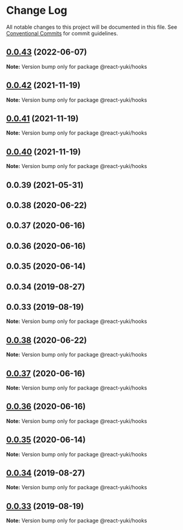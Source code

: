# Change Log

All notable changes to this project will be documented in this file.
See [Conventional Commits](https://conventionalcommits.org) for commit guidelines.

## [0.0.43](https://github.com/kidjp85/react-yuki/compare/@react-yuki/hooks@0.0.42...@react-yuki/hooks@0.0.43) (2022-06-07)

**Note:** Version bump only for package @react-yuki/hooks





## [0.0.42](https://github.com/kidjp85/react-yuki/compare/@react-yuki/hooks@0.0.41...@react-yuki/hooks@0.0.42) (2021-11-19)

**Note:** Version bump only for package @react-yuki/hooks





## [0.0.41](https://github.com/kidjp85/react-yuki/compare/@react-yuki/hooks@0.0.40...@react-yuki/hooks@0.0.41) (2021-11-19)

**Note:** Version bump only for package @react-yuki/hooks





## [0.0.40](https://github.com/kidjp85/react-yuki/compare/@react-yuki/hooks@0.0.39...@react-yuki/hooks@0.0.40) (2021-11-19)

**Note:** Version bump only for package @react-yuki/hooks





## 0.0.39 (2021-05-31)



## 0.0.38 (2020-06-22)



## 0.0.37 (2020-06-16)



## 0.0.36 (2020-06-16)



## 0.0.35 (2020-06-14)



## 0.0.34 (2019-08-27)



## 0.0.33 (2019-08-19)

**Note:** Version bump only for package @react-yuki/hooks





## [0.0.38](https://github.com/kidjp85/react-yuki/compare/v0.0.37...v0.0.38) (2020-06-22)

**Note:** Version bump only for package @react-yuki/hooks





## [0.0.37](https://github.com/kidjp85/react-yuki/compare/v0.0.36...v0.0.37) (2020-06-16)

**Note:** Version bump only for package @react-yuki/hooks





## [0.0.36](https://github.com/kidjp85/react-yuki/compare/v0.0.35...v0.0.36) (2020-06-16)

**Note:** Version bump only for package @react-yuki/hooks





## [0.0.35](https://github.com/kidjp85/react-yuki/compare/v0.0.34...v0.0.35) (2020-06-14)

**Note:** Version bump only for package @react-yuki/hooks





## [0.0.34](https://github.com/kidjp85/react-yuki/compare/v0.0.33...v0.0.34) (2019-08-27)

**Note:** Version bump only for package @react-yuki/hooks





## [0.0.33](https://github.com/kidjp85/react-yuki/compare/v0.0.32...v0.0.33) (2019-08-19)

**Note:** Version bump only for package @react-yuki/hooks
